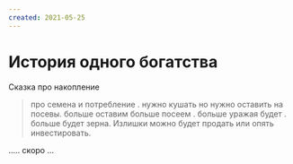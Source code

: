 ```yaml
---
created: 2021-05-25
---
```


# История одного богатства

Сказка про накопление

> про семена и потребление . нужно кушать но нужно оставить на посевы. больше оставим больше посеем . больше уражая будет . больше будет зерна. Излишки можно будет продать или опять инвестировать.

..... скоро ...